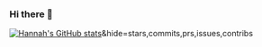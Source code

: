 ### Hi there 👋

<!--
**hannahkalantari/hannahkalantari** is a ✨ _special_ ✨ repository because its `README.md` (this file) appears on your GitHub profile.

Here are some ideas to get you started:

- 🔭 I’m currently working on ...
- 🌱 I’m currently learning ...
- 👯 I’m looking to collaborate on ...
- 🤔 I’m looking for help with ...
- 💬 Ask me about ...
- 📫 How to reach me: ...
- 😄 Pronouns: ...
- ⚡ Fun fact: ...
-->
[![Hannah's GitHub stats](https://github-readme-stats.vercel.app/api?username=hannahkalantari)](https://github.com/hannahkalantari/github-readme-stats)&hide=stars,commits,prs,issues,contribs
